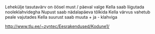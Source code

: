 Lehekülje tasutavärv on öösel must / päeval valge
Kella saab liigutada nooleklahvidegha
Nupust saab nädalapäeva tõlkida
Kella värvus vahetub peale vajutades
Kella suurust saab muuta + ja - klahviga

http://www.tlu.ee/~zyntec/Eesrakendused/Kodune1/
